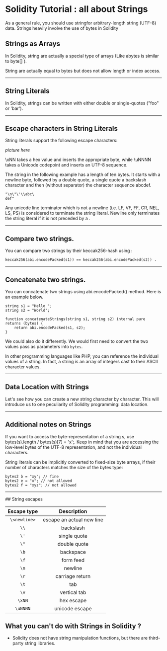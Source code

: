 # Solidity Tutorial : all about Strings

As a general rule, you should use stringfor arbitrary-length string (UTF-8) data.
Strings heavily involve the use of bytes in Solidity

## Strings as Arrays

In Solidity, string are actually a special type of arrays (Like abytes is similar to byte[] ).

String are actually equal to bytes but does not allow length or index access.

---

## String Literals

In Solidity, strings can be written with either double or single-quotes ("foo" or 'bar').

---

## Escape characters in String Literals

String literals support the following escape characters:

_picture here_

\xNN takes a hex value and inserts the appropriate byte, while \uNNNN takes a Unicode codepoint and inserts an UTF-8 sequence.

The string in the following example has a length of ten bytes. It starts with a newline byte, followed by a double quote, a single quote a backslash character and then (without separator) the character sequence abcdef.

```
"\n\"\'\\abc\
def"
```

Any unicode line terminator which is not a newline (i.e. LF, VF, FF, CR, NEL, LS, PS) is considered to terminate the string literal. Newline only terminates the string literal if it is not preceded by a \.

---

## Compare two strings.

You can compare two strings by their keccak256-hash using :

```
keccak256(abi.encodePacked(s1)) == keccak256(abi.encodePacked(s2)) .
```

---

## Concatenate two strings.

You can concatenate two strings using abi.encodePacked() method. Here is an example below.

```
string s1 = "Hello ";
string s2 = "World";

function concatenateStrings(string s1, string s2) internal pure returns (bytes) {
    return abi.encodePacked(s1, s2);
}
```

We could also do it differently. We would first need to convert the two values pass as parameters into `bytes`.

In other programming languages like PHP, you can reference the individual values of a string. In fact, a string is an array of integers cast to their ASCII character values.

---

## Data Location with Strings

Let's see how you can create a new string character by character. This will introduce us to one peculiarity of Solidity programming: data location.

---

## Additional notes on Strings

If you want to access the byte-representation of a string s, use bytes(s).length / bytes(s)[7] = 'x';. Keep in mind that you are accessing the low-level bytes of the UTF-8 representation, and not the individual characters.

String literals can be implicitly converted to fixed-size byte arrays, if their number of characters matches the size of the bytes type:

```
bytes2 b = "xy"; // fine
bytes2 e = "x"; // not allowed
bytes2 f = "xyz"; // not allowed
```

---

## String escapes

| Escape type  |        Description        |
| :----------: | :-----------------------: |
| `\<newline>` | escape an actual new line |
|     `\\`     |         backslash         |
|     `\'`     |       single quote        |
|     `\"`     |       double quote        |
|     `\b`     |         backspace         |
|     `\f`     |         form feed         |
|     `\n`     |          newline          |
|     `\r`     |      carriage return      |
|     `\t`     |            tab            |
|     `\v`     |       vertical tab        |
|    `\xNN`    |        hex escape         |
|   `\uNNNN`   |      unicode escape       |

## What you can't do with Strings in Solidity ?

- Solidity does not have string manipulation functions, but there are third-party string libraries.
